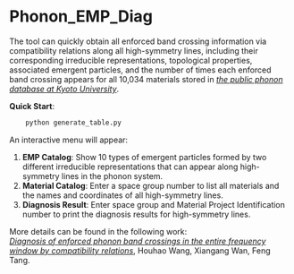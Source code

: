 # Phonon_EMP_Diag  
The tool can quickly obtain all enforced band crossing information via compatibility relations along all high-symmetry lines, including their corresponding irreducible representations, topological properties, associated emergent particles, and the number of times each enforced band crossing appears for all 10,034 materials stored in [*the public phonon database at Kyoto University*](https://github.com/atztogo/phonondb).  


**Quick Start**:  


```python
    python generate_table.py  
```

An interactive menu will appear:  

1. **EMP Catalog**: Show 10 types of emergent particles formed by two different irreducible representations that can appear along high-symmetry lines in the phonon system.  
2. **Material Catalog**: Enter a space group number to list all materials and the names and coordinates of all high-symmetry lines.  
3. **Diagnosis Result**: Enter space group and Material Project Identification number to print the diagnosis results for high-symmetry lines.  


More details can be found in the following work:  
[*Diagnosis of enforced phonon band crossings in the entire frequency window by compatibility relations*](), Houhao Wang, Xiangang Wan, Feng Tang.
   
